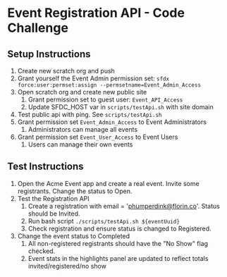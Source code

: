 # Event Registration API - Code Challenge

## Setup Instructions

1. Create new scratch org and push
1. Grant yourself the Event Admin permission set: `sfdx force:user:permset:assign --permsetname=Event_Admin_Access`
1. Open scratch org and create new public site
    1. Grant permission set to guest user: `Event_API_Access`
    1. Update SFDC_HOST var in `scripts/testApi.sh` with site domain
1. Test public api with ping. See `scripts/testApi.sh`
1. Grant permission set `Event_Admin_Access` to Event Administrators
    1. Administrators can manage all events
1. Grant permission set `Event_User_Access` to Event Users
    1. Users can manage their own events

## Test Instructions

1. Open the Acme Event app and create a real event. Invite some registrants. Change the status to Open.
1. Test the Registration API
    1. Create a registration with email = 'phumperdink@florin.co'. Status should be Invited.
    1. Run bash script `./scripts/testApi.sh ${eventUuid}`
    1. Check registration and ensure status is changed to Registered.
1. Change the event status to Completed
    1. All non-registered registrants should have the "No Show" flag checked.
    1. Event stats in the highlights panel are updated to reflect totals invited/registered/no show
